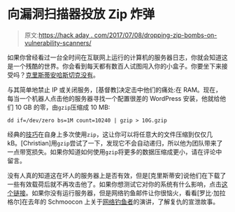 # 向漏洞扫描器投放 Zip 炸弹

> 原文:[https://hack aday . com/2017/07/08/dropping-zip-bombs-on-vulnerability-scanners/](https://hackaday.com/2017/07/08/dropping-zip-bombs-on-vulnerability-scanners/)

如果你曾经看过一台全时间在互联网上运行的计算机的服务器日志，你就会知道这是一个残酷的世界。你会看到每天都有数百人试图闯入你的小盒子。你要坐下来接受吗？[克里斯蒂安哈斯切克没有](https://blog.haschek.at/2017/how-to-defend-your-website-with-zip-bombs.html)。

与其简单地禁止 IP 或关闭服务，[基督教]决定击中他们的痛处:在 RAM。现在，每当一个机器人点击他的服务器寻找一个配置很差的 WordPress 安装，他就给他们 10 GB 的零，由`gzip`压缩成 10 MB:

`dd if=/dev/zero bs=1M count=10240 | gzip > 10G.gzip`

经典的[技巧](https://en.wikipedia.org/wiki/Zip_bomb)在自身上多次使用`zip`，这让你可以将任意大的文件压缩到仅仅几 kB。[Christian]用`gzip`尝试了一下，发现它不会自动递归，所以他为团队带来了一点带宽损失。如果你知道如何使用`gzip`将更多的数据压缩成更小，请在评论中留言。

没有人真的知道这在坏人的服务器上是否有效，但是[克里斯蒂安]说他们在下载了一些有效载荷后就不再攻击他了。如果你想测试它对你的系统有什么影响，点击[这个链接](https://blog.haschek.at/tools/bomb.php)。如果你没有运行服务器，但是网络钓鱼邮件让你很恼火，看看[罗比·加拉格尔]在去年的 Schmoocon 上关于[网络钓鱼者](http://hackaday.com/2016/01/16/shmoocon-2016-phishing-for-the-phishers/)的演讲，了解复仇的宣泄故事。